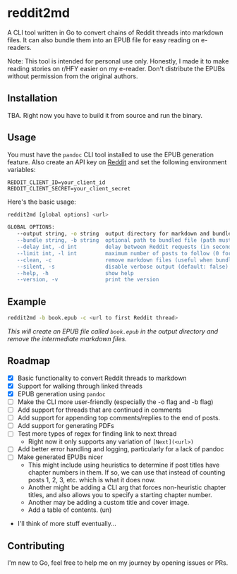 # reddit2md

A CLI tool written in Go to convert chains of Reddit threads into markdown files.
It can also bundle them into an EPUB file for easy reading on e-readers.

Note: This tool is intended for personal use only. Honestly, I made it to make reading
stories on r/HFY easier on my e-reader. Don't distribute the EPUBs without permission from the original authors.

## Installation

TBA. Right now you have to build it from source and run the binary.

## Usage

You must have the `pandoc` CLI tool installed to use the EPUB generation feature. Also create an
API key on [Reddit](https://www.reddit.com/prefs/apps) and set the following environment variables:

```
REDDIT_CLIENT_ID=your_client_id
REDDIT_CLIENT_SECRET=your_client_secret
```

Here's the basic usage:

```bash
reddit2md [global options] <url>

GLOBAL OPTIONS:
   --output string, -o string  output directory for markdown and bundled files (path will be created if it doesn't exist) (default: "./reddit2md/")
   --bundle string, -b string  optional path to bundled file (path must exist) (supports epub) (e.g. --bundle book.epub)
   --delay int, -d int         delay between Reddit requests (in seconds) (default: 2)
   --limit int, -l int         maximum number of posts to follow (0 for no limit) (default: 0)
   --clean, -c                 remove markdown files (useful when bundling into epub or pdf) (default: false)
   --silent, -s                disable verbose output (default: false)
   --help, -h                  show help
   --version, -v               print the version
```


## Example

```bash
reddit2md -b book.epub -c <url to first Reddit thread>
```
_This will create an EPUB file called `book.epub` in the output directory and remove the intermediate markdown files._

## Roadmap

- [x] Basic functionality to convert Reddit threads to markdown
- [x] Support for walking through linked threads
- [x] EPUB generation using `pandoc`
- [ ] Make the CLI more user-friendly (especially the -o flag and -b flag)
- [ ] Add support for threads that are continued in comments
- [ ] Add support for appending top comments/replies to the end of posts.
- [ ] Add support for generating PDFs
- [ ] Test more types of regex for finding link to next thread
    - Right now it only supports any variation of `[Next](<url>)`
- [ ] Add better error handling and logging, particularly for a lack of pandoc
- [ ] Make generated EPUBs nicer
    - This might include using heuristics to determine if post titles have chapter numbers in them. If so,
        we can use that instead of counting posts 1, 2, 3, etc. which is what it does now. 
    - Another might be adding a CLI arg that forces non-heuristic chapter titles, and also allows you to specify a starting chapter number.
    - Another may be adding a custom title and cover image.
    - Add a table of contents. (un)
- I'll think of more stuff eventually...

## Contributing

I'm new to Go, feel free to help me on my journey by opening issues or PRs.